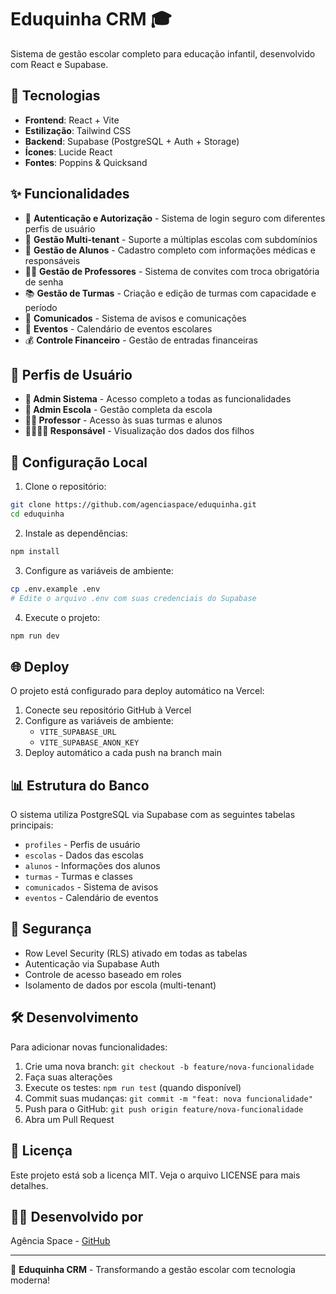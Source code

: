 # Eduquinha CRM 🎓

Sistema de gestão escolar completo para educação infantil, desenvolvido com React e Supabase.

## 🚀 Tecnologias

- **Frontend**: React + Vite
- **Estilização**: Tailwind CSS
- **Backend**: Supabase (PostgreSQL + Auth + Storage)
- **Ícones**: Lucide React
- **Fontes**: Poppins & Quicksand

## ✨ Funcionalidades

- 🔐 **Autenticação e Autorização** - Sistema de login seguro com diferentes perfis de usuário
- 👥 **Gestão Multi-tenant** - Suporte a múltiplas escolas com subdomínios
- 👶 **Gestão de Alunos** - Cadastro completo com informações médicas e responsáveis
- 👨‍🏫 **Gestão de Professores** - Sistema de convites com troca obrigatória de senha
- 📚 **Gestão de Turmas** - Criação e edição de turmas com capacidade e período
- 📢 **Comunicados** - Sistema de avisos e comunicações
- 📅 **Eventos** - Calendário de eventos escolares
- 💰 **Controle Financeiro** - Gestão de entradas financeiras

## 📱 Perfis de Usuário

- **👑 Admin Sistema** - Acesso completo a todas as funcionalidades
- **🏫 Admin Escola** - Gestão completa da escola
- **👨‍🏫 Professor** - Acesso às suas turmas e alunos
- **👨‍👩‍👧‍👦 Responsável** - Visualização dos dados dos filhos

## 🔧 Configuração Local

1. Clone o repositório:
```bash
git clone https://github.com/agenciaspace/eduquinha.git
cd eduquinha
```

2. Instale as dependências:
```bash
npm install
```

3. Configure as variáveis de ambiente:
```bash
cp .env.example .env
# Edite o arquivo .env com suas credenciais do Supabase
```

4. Execute o projeto:
```bash
npm run dev
```

## 🌐 Deploy

O projeto está configurado para deploy automático na Vercel:

1. Conecte seu repositório GitHub à Vercel
2. Configure as variáveis de ambiente:
   - `VITE_SUPABASE_URL`
   - `VITE_SUPABASE_ANON_KEY`
3. Deploy automático a cada push na branch main

## 📊 Estrutura do Banco

O sistema utiliza PostgreSQL via Supabase com as seguintes tabelas principais:

- `profiles` - Perfis de usuário
- `escolas` - Dados das escolas
- `alunos` - Informações dos alunos
- `turmas` - Turmas e classes
- `comunicados` - Sistema de avisos
- `eventos` - Calendário de eventos

## 🔐 Segurança

- Row Level Security (RLS) ativado em todas as tabelas
- Autenticação via Supabase Auth
- Controle de acesso baseado em roles
- Isolamento de dados por escola (multi-tenant)

## 🛠️ Desenvolvimento

Para adicionar novas funcionalidades:

1. Crie uma nova branch: `git checkout -b feature/nova-funcionalidade`
2. Faça suas alterações
3. Execute os testes: `npm run test` (quando disponível)
4. Commit suas mudanças: `git commit -m "feat: nova funcionalidade"`
5. Push para o GitHub: `git push origin feature/nova-funcionalidade`
6. Abra um Pull Request

## 📝 Licença

Este projeto está sob a licença MIT. Veja o arquivo LICENSE para mais detalhes.

## 👨‍💻 Desenvolvido por

Agência Space - [GitHub](https://github.com/agenciaspace)

---

🎯 **Eduquinha CRM** - Transformando a gestão escolar com tecnologia moderna!
